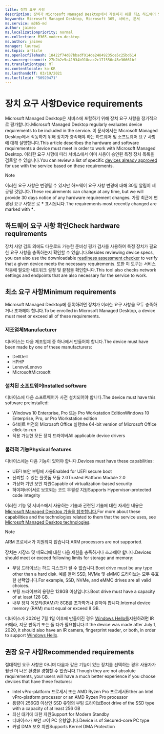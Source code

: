 ```yaml
---
title: 장치 요구 사항
description: 장치가 Microsoft Managed Desktop에서 작동하기 위한 최소 하드웨어 및 소프트웨어 요구 사항 요약
keywords: Microsoft Managed Desktop, Microsoft 365, 서비스, 문서
ms.service: m365-md
author: jaimeo
ms.localizationpriority: normal
ms.collection: M365-modern-desktop
ms.author: jaimeo
manager: laurawi
ms.topic: article
ms.openlocfilehash: 18422f74d87bbadf014de24849235ce5c25bd614
ms.sourcegitcommit: 27b2b2e5c41934b918cac2c171556c45e36661bf
ms.translationtype: MT
ms.contentlocale: ko-KR
ms.lasthandoff: 03/19/2021
ms.locfileid: "50920471"
---
```

# <a name="device-requirements"></a><span data-ttu-id="00fa2-104">장치 요구 사항</span><span class="sxs-lookup"><span data-stu-id="00fa2-104">Device requirements</span></span>

<span data-ttu-id="00fa2-105">Microsoft Managed Desktop은 서비스에 포함하기 위해 장치 요구 사항을 정기적으로 평가합니다.</span><span class="sxs-lookup"><span data-stu-id="00fa2-105">Microsoft Managed Desktop regularly evaluates device requirements to be included in the service.</span></span> <span data-ttu-id="00fa2-106">이 문서에서는 Microsoft Managed Desktop에서 작동하기 위해 장치가 충족해야 하는 하드웨어 및 소프트웨어 요구 사항에 대해 설명합니다.</span><span class="sxs-lookup"><span data-stu-id="00fa2-106">This article describes the hardware and software requirements a device must meet in order to work with Microsoft Managed Desktop.</span></span> <span data-ttu-id="00fa2-107">이러한 요구 사항에 따라 [](device-list.md) 서비스에서 이미 사용이 승인된 특정 장치 목록을 검토할 수 있습니다.</span><span class="sxs-lookup"><span data-stu-id="00fa2-107">You can review a list of specific [devices already approved](device-list.md) for use with the service based on these requirements.</span></span>

> [!NOTE]
> <span data-ttu-id="00fa2-108">이러한 요구 사항은 변경될 수 있지만 하드웨어 요구 사항 변경에 대해 30일 알림이 제공될 것입니다.</span><span class="sxs-lookup"><span data-stu-id="00fa2-108">These requirements can change at any time, but we will provide 30 days notice of any hardware requirement changes.</span></span> <span data-ttu-id="00fa2-109">가장 최근에 변경된 요구 사항은 로 **\*** 표시됩니다.</span><span class="sxs-lookup"><span data-stu-id="00fa2-109">The requirements most recently changed are marked with **\***.</span></span> 

## <a name="check-hardware-requirements"></a><span data-ttu-id="00fa2-110">하드웨어 요구 사항 확인</span><span class="sxs-lookup"><span data-stu-id="00fa2-110">Check hardware requirements</span></span>

<span data-ttu-id="00fa2-111">장치 사양 검토 외에도 다운로드 가능한 준비성 [](../get-ready/readiness-assessment-downloadable.md) 평가 검사를 사용하여 특정 장치가 필요한 요구 사항을 충족하는지 확인할 수 있습니다.</span><span class="sxs-lookup"><span data-stu-id="00fa2-111">Besides reviewing device specs, you can also use the downloadable [readiness assessment checker](../get-ready/readiness-assessment-downloadable.md) to verify that a given device meets the necessary requirements.</span></span> <span data-ttu-id="00fa2-112">또한 이 도구는 서비스 작동에 필요한 네트워크 설정 및 끝점을 확인합니다.</span><span class="sxs-lookup"><span data-stu-id="00fa2-112">This tool also checks network settings and endpoints that are also necessary for the service to work.</span></span>

## <a name="minimum-requirements"></a><span data-ttu-id="00fa2-113">최소 요구 사항</span><span class="sxs-lookup"><span data-stu-id="00fa2-113">Minimum requirements</span></span>

<span data-ttu-id="00fa2-114">Microsoft Managed Desktop에 등록하려면 장치가 이러한 요구 사항을 모두 충족하거나 초과해야 합니다.</span><span class="sxs-lookup"><span data-stu-id="00fa2-114">To be enrolled in Microsoft Managed Desktop, a device must meet or exceed all of these requirements.</span></span>

### <a name="manufacturer"></a><span data-ttu-id="00fa2-115">제조업체</span><span class="sxs-lookup"><span data-stu-id="00fa2-115">Manufacturer</span></span>

<span data-ttu-id="00fa2-116">디바이스는 다음 제조업체 중 하나에서 만들어야 합니다.</span><span class="sxs-lookup"><span data-stu-id="00fa2-116">The device must have been made by one of these manufacturers:</span></span>

- <span data-ttu-id="00fa2-117">Dell</span><span class="sxs-lookup"><span data-stu-id="00fa2-117">Dell</span></span>
- <span data-ttu-id="00fa2-118">HP</span><span class="sxs-lookup"><span data-stu-id="00fa2-118">HP</span></span>
- <span data-ttu-id="00fa2-119">Lenovo</span><span class="sxs-lookup"><span data-stu-id="00fa2-119">Lenovo</span></span>
- <span data-ttu-id="00fa2-120">Microsoft</span><span class="sxs-lookup"><span data-stu-id="00fa2-120">Microsoft</span></span>


### <a name="installed-software"></a><span data-ttu-id="00fa2-121">설치된 소프트웨어</span><span class="sxs-lookup"><span data-stu-id="00fa2-121">Installed software</span></span>

<span data-ttu-id="00fa2-122">디바이스에 다음 소프트웨어가 사전 설치되어야 합니다.</span><span class="sxs-lookup"><span data-stu-id="00fa2-122">The device must have this software preinstalled:</span></span>

- <span data-ttu-id="00fa2-123">Windows 10 Enterprise, Pro 또는 Pro Workstation Edition</span><span class="sxs-lookup"><span data-stu-id="00fa2-123">Windows 10 Enterprise, Pro, or Pro Workstation edition</span></span>
- <span data-ttu-id="00fa2-124">64비트 버전의 Microsoft Office 실행</span><span class="sxs-lookup"><span data-stu-id="00fa2-124">the 64-bit version of Microsoft Office click-to-run</span></span> 
- <span data-ttu-id="00fa2-125">적용 가능한 모든 장치 드라이버</span><span class="sxs-lookup"><span data-stu-id="00fa2-125">All applicable device drivers</span></span>


### <a name="physical-features"></a><span data-ttu-id="00fa2-126">물리적 기능</span><span class="sxs-lookup"><span data-stu-id="00fa2-126">Physical features</span></span>

<span data-ttu-id="00fa2-127">디바이스에는 다음 기능이 있어야 합니다.</span><span class="sxs-lookup"><span data-stu-id="00fa2-127">Devices must have these capabilities:</span></span>

- <span data-ttu-id="00fa2-128">UEFI 보안 부팅에 사용</span><span class="sxs-lookup"><span data-stu-id="00fa2-128">Enabled for UEFI secure boot</span></span> 
- <span data-ttu-id="00fa2-129">신뢰할 수 있는 플랫폼 모듈 2.0</span><span class="sxs-lookup"><span data-stu-id="00fa2-129">Trusted Platform Module 2.0</span></span> 
- <span data-ttu-id="00fa2-130">가상화 기반 보안 지원</span><span class="sxs-lookup"><span data-stu-id="00fa2-130">Capable of virtualization-based security</span></span> 
- <span data-ttu-id="00fa2-131">하이퍼바이서로 보호되는 코드 무결성 지원</span><span class="sxs-lookup"><span data-stu-id="00fa2-131">Supports Hypervisor-protected code integrity</span></span> 

<span data-ttu-id="00fa2-132">이러한 기능 및 서비스에서 사용하는 기술과 관련된 기술에 대한 자세한 내용은 [Microsoft Managed Desktop 기술을 참조합니다.](../intro/technologies.md)</span><span class="sxs-lookup"><span data-stu-id="00fa2-132">For more about these capabilities and the technologies related to them that the service uses, see [Microsoft Managed Desktop technologies](../intro/technologies.md).</span></span>

> [!NOTE]
> <span data-ttu-id="00fa2-133">ARM 프로세서가 지원되지 않습니다.</span><span class="sxs-lookup"><span data-stu-id="00fa2-133">ARM processors are not supported.</span></span>

<span data-ttu-id="00fa2-134">장치는 저장소 및 메모리에 대한 다음 제한을 충족하거나 초과해야 합니다.</span><span class="sxs-lookup"><span data-stu-id="00fa2-134">Devices should meet or exceed following limits for storage and memory:</span></span>

- <span data-ttu-id="00fa2-135">부팅 드라이브는 하드 디스크가 될 수 없습니다.</span><span class="sxs-lookup"><span data-stu-id="00fa2-135">Boot drive must be any type other than a hard disk.</span></span> <span data-ttu-id="00fa2-136">예를 들어 SSD, NVMe 및 eMMC 드라이브는 모두 유효한 선택입니다.</span><span class="sxs-lookup"><span data-stu-id="00fa2-136">For example, SSD, NVMe, and eMMC drives are all valid choices.</span></span>
- <span data-ttu-id="00fa2-137">부팅 드라이브의 용량은 128GB 이상입니다.</span><span class="sxs-lookup"><span data-stu-id="00fa2-137">Boot drive must have a capacity of at least 128 GB.</span></span>
- <span data-ttu-id="00fa2-138">내부 장치 메모리(RAM)가 8GB를 초과하거나 같아야 합니다.</span><span class="sxs-lookup"><span data-stu-id="00fa2-138">Internal device memory (RAM) must equal or exceed 8 GB.</span></span>

<span data-ttu-id="00fa2-139">디바이스가 2020년 7월 1일 이후에 만들어진 경우 [Windows Hello를](/windows-hardware/design/device-experiences/windows-hello-enhanced-sign-in-security)지원하려면 IR 카메라, 지문 판독기 또는 둘 다가 필요합니다.</span><span class="sxs-lookup"><span data-stu-id="00fa2-139">If the device was made after July 1, 2020, it should also have an IR camera, fingerprint reader, or both, in order to support [Windows Hello](/windows-hardware/design/device-experiences/windows-hello-enhanced-sign-in-security).</span></span>

## <a name="recommended-requirements"></a><span data-ttu-id="00fa2-140">권장 요구 사항</span><span class="sxs-lookup"><span data-stu-id="00fa2-140">Recommended requirements</span></span>

<span data-ttu-id="00fa2-141">절대적인 요구 사항은 아니며 다음과 같은 기능이 있는 장치를 선택하는 경우 사용자가 훨씬 더 나은 환경을 경험할 수 있습니다.</span><span class="sxs-lookup"><span data-stu-id="00fa2-141">Though they are not absolute requirements, your users will have a much better experience if you choose devices that have these features:</span></span>

- <span data-ttu-id="00fa2-142">Intel vPro-platform 프로세서 또는 AMD Ryzen Pro 프로세서</span><span class="sxs-lookup"><span data-stu-id="00fa2-142">Either an Intel vPro-platform processor or an AMD Ryzen Pro processor</span></span>
- <span data-ttu-id="00fa2-143">용량이 256GB 이상인 SSD 유형의 부팅 드라이브</span><span class="sxs-lookup"><span data-stu-id="00fa2-143">Boot drive of the SSD type with a capacity of at least 256 GB</span></span>
- <span data-ttu-id="00fa2-144">최신 대기에 대한 지원</span><span class="sxs-lookup"><span data-stu-id="00fa2-144">Support for Modern Standby</span></span>
- <span data-ttu-id="00fa2-145">디바이스가 보안 코어 PC 유형입니다.</span><span class="sxs-lookup"><span data-stu-id="00fa2-145">Device is of Secured-core PC type</span></span>
- <span data-ttu-id="00fa2-146">커널 DMA 보호 지원</span><span class="sxs-lookup"><span data-stu-id="00fa2-146">Supports Kernel DMA Protection</span></span>